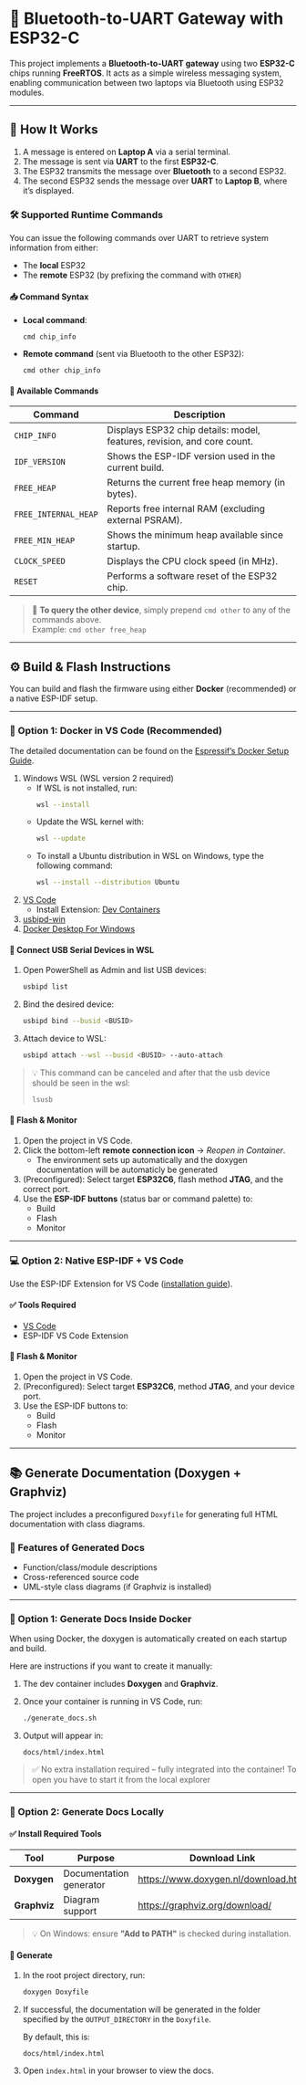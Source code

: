 # 🚀 Bluetooth-to-UART Gateway with ESP32-C

This project implements a **Bluetooth-to-UART gateway** using two **ESP32-C** chips running **FreeRTOS**. It acts as a simple wireless messaging system, enabling communication between two laptops via Bluetooth using ESP32 modules.

---

## 🔧 How It Works

1. A message is entered on **Laptop A** via a serial terminal.
2. The message is sent via **UART** to the first **ESP32-C**.
3. The ESP32 transmits the message over **Bluetooth** to a second ESP32.
4. The second ESP32 sends the message over **UART** to **Laptop B**, where it’s displayed.

### 🛠️ Supported Runtime Commands

You can issue the following commands over UART to retrieve system information from either:

- The **local** ESP32
- The **remote** ESP32 (by prefixing the command with `OTHER`)

#### 📥 Command Syntax

- **Local command**:  
  ```
  cmd chip_info
  ```
- **Remote command** (sent via Bluetooth to the other ESP32):  
  ```
  cmd other chip_info
  ```

#### 📄 Available Commands

| Command               | Description                                                                 |
|------------------------|-----------------------------------------------------------------------------|
| `CHIP_INFO`            | Displays ESP32 chip details: model, features, revision, and core count.     |
| `IDF_VERSION`          | Shows the ESP-IDF version used in the current build.                         |
| `FREE_HEAP`            | Returns the current free heap memory (in bytes).                            |
| `FREE_INTERNAL_HEAP`   | Reports free internal RAM (excluding external PSRAM).                       |
| `FREE_MIN_HEAP`        | Shows the minimum heap available since startup.                             |
| `CLOCK_SPEED`          | Displays the CPU clock speed (in MHz).                                      |
| `RESET`                | Performs a software reset of the ESP32 chip.                                |

> 🔁 **To query the other device**, simply prepend `cmd other` to any of the commands above.  
> Example: `cmd other free_heap`

---

## ⚙️ Build & Flash Instructions

You can build and flash the firmware using either **Docker** (recommended) or a native ESP-IDF setup.

---

### 🐳 Option 1: Docker in VS Code (Recommended)
The detailed documentation can be found on the [Espressif’s Docker Setup Guide](https://docs.espressif.com/projects/vscode-esp-idf-extension/en/latest/additionalfeatures/docker-container.html).

1. Windows WSL (WSL version 2 required)
   - If WSL is not installed, run:
      ```bash
      wsl --install
      ```
   - Update the WSL kernel with:
      ```bash
      wsl --update
      ```
   - To install a Ubuntu distribution in WSL on Windows, type the following command:
      ```bash
      wsl --install --distribution Ubuntu
      ```
2. [VS Code](https://code.visualstudio.com/)
   - Install Extension: [Dev Containers](https://marketplace.visualstudio.com/items/?itemName=ms-vscode-remote.remote-containers)
3. [usbipd-win](https://github.com/dorssel/usbipd-win/releases)
4. [Docker Desktop For Windows](https://hub.docker.com/)

#### 🔌 Connect USB Serial Devices in WSL

1. Open PowerShell as Admin and list USB devices:
   ```bash
   usbipd list
   ```

2. Bind the desired device:
   ```bash
   usbipd bind --busid <BUSID>
   ```

3. Attach device to WSL:
   ```bash
   usbipd attach --wsl --busid <BUSID> --auto-attach
   ```
> 💡 This command can be canceled and after that the usb device should be seen in the wsl:
> ```bash
> lsusb
> ```

#### 🚀 Flash & Monitor

1. Open the project in VS Code.
2. Click the bottom-left **remote connection icon** → *Reopen in Container*.
   - The environment sets up automatically and the doxygen documentation will be automaticly be generated
3. (Preconfigured): Select target **ESP32C6**, flash method **JTAG**, and the correct port.
4. Use the **ESP-IDF buttons** (status bar or command palette) to:
   - Build  
   - Flash  
   - Monitor  

---

### 💻 Option 2: Native ESP-IDF + VS Code

Use the ESP-IDF Extension for VS Code ([installation guide](https://docs.espressif.com/projects/vscode-esp-idf-extension/en/latest/installation.html)).

#### ✅ Tools Required

- [VS Code](https://code.visualstudio.com/)
- ESP-IDF VS Code Extension

#### 🚀 Flash & Monitor

1. Open the project in VS Code.
2. (Preconfigured): Select target **ESP32C6**, method **JTAG**, and your device port.
3. Use the ESP-IDF buttons to:
   - Build  
   - Flash  
   - Monitor  

---

## 📚 Generate Documentation (Doxygen + Graphviz)

The project includes a preconfigured `Doxyfile` for generating full HTML documentation with class diagrams.

### 📄 Features of Generated Docs

- Function/class/module descriptions
- Cross-referenced source code
- UML-style class diagrams (if Graphviz is installed)

---

### 🐳 Option 1: Generate Docs Inside Docker
When using Docker, the doxygen is automatically created on each startup and build.

Here are instructions if you want to create it manually:
1. The dev container includes **Doxygen** and **Graphviz**.
2. Once your container is running in VS Code, run:

   ```bash
   ./generate_docs.sh
   ```

3. Output will appear in:

   ```
   docs/html/index.html
   ```

> ✅ No extra installation required – fully integrated into the container!
> To open you have to start it from the local explorer

---

### 🧩 Option 2: Generate Docs Locally

#### ✅ Install Required Tools

| Tool       | Purpose                 | Download Link                           |
|------------|-------------------------|------------------------------------------|
| **Doxygen** | Documentation generator | https://www.doxygen.nl/download.html     |
| **Graphviz**| Diagram support         | https://graphviz.org/download/           |

> 💡 On Windows: ensure **"Add to PATH"** is checked during installation.

#### 🔧 Generate

1. In the root project directory, run:

   ```bash
   doxygen Doxyfile
   ```

2. If successful, the documentation will be generated in the folder specified by the `OUTPUT_DIRECTORY` in the `Doxyfile`.

   By default, this is:

   ```
   docs/html/index.html
   ```

3. Open `index.html` in your browser to view the docs.
